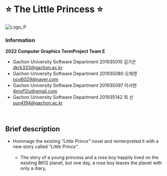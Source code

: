 # ⭐ **The Little Princess** ⭐
![Logo_P](https://user-images.githubusercontent.com/96913056/200159252-8bb3c856-6298-4f31-9d42-e80818206d54.png)
<br>
### Information
**2022 Computer Graphics TermProject Team E**
* Gachon University Software Department 201935010 김가은 dkrk333@gachon.ac.kr <br>
* Gachon University Software Department 201935080 오채영 oco6029@naver.com <br>
* Gachon University Software Department 201935097 이서현 4myf12u@gmail.com <br>
* Gachon University Software Department 201935142 최  선 sun4194@gachon.ac.kr <br>
<br>

## Brief description
* Hommage the existing _"Little Prince"_ novel and reinterpreted it with a new story called _"Little Prince"_.<br><br>
  * The story of a young princess and a rose boy happily lived on the existing B612 planet, but one day, a rose boy leaves the planet with only a diary, 
